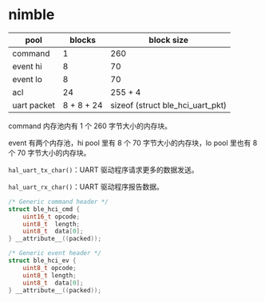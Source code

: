 # nimble

| pool        | blocks     | block size                       |
| ----------- | ---------- | -------------------------------- |
| command     | 1          | 260                              |
| event hi    | 8          | 70                               |
| event lo    | 8          | 70                               |
| acl         | 24         | 255 + 4                          |
| uart packet | 8 + 8 + 24 | sizeof (struct ble_hci_uart_pkt) |



command 内存池内有 1 个 260 字节大小的内存块。

event 有两个内存池，hi pool 里有 8 个 70 字节大小的内存块，lo pool 里也有 8 个 70 字节大小的内存块。



`hal_uart_tx_char()`：UART 驱动程序请求更多的数据发送。

`hal_uart_rx_char()`：UART 驱动程序报告数据。



```C
/* Generic command header */
struct ble_hci_cmd {
    uint16_t opcode;
    uint8_t  length;
    uint8_t  data[0];
} __attribute__((packed));

/* Generic event header */
struct ble_hci_ev {
    uint8_t opcode;
    uint8_t length;
    uint8_t  data[0];
} __attribute__((packed));
```

